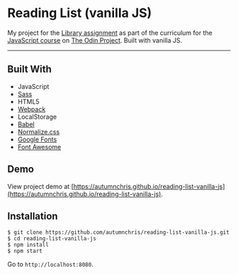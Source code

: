 # Reading List (vanilla JS)

My project for the [Library assignment](https://www.theodinproject.com/courses/javascript/lessons/library) as part of the curriculum for the [JavaScript course](https://www.theodinproject.com/courses/javascript) on [The Odin Project](https://www.theodinproject.com). Built with vanilla JS.

---

## Built With
* JavaScript
* [Sass](http://sass-lang.com)
* HTML5
* [Webpack](https://webpack.js.org)
* LocalStorage
* [Babel](https://babeljs.io)
* [Normalize.css](https://fonts.google.com)
* [Google Fonts](https://fonts.google.com)
* [Font Awesome](https://fontawesome.com)

## Demo

View project demo at [https://autumnchris.github.io/reading-list-vanilla-js](https://autumnchris.github.io/reading-list-vanilla-js).

## Installation

```
$ git clone https://github.com/autumnchris/reading-list-vanilla-js.git
$ cd reading-list-vanilla-js
$ npm install
$ npm start
```
Go to `http://localhost:8080`.

